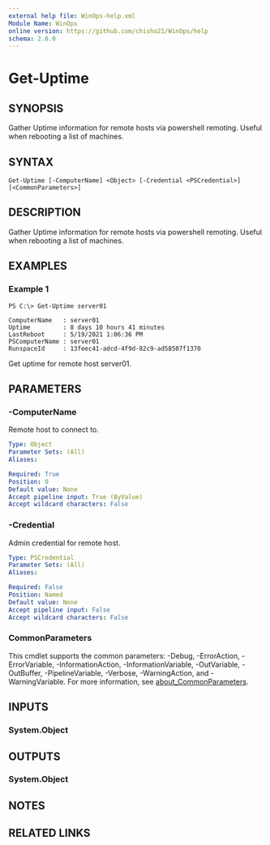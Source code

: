 ```yaml
---
external help file: WinOps-help.xml
Module Name: WinOps
online version: https://github.com/chisho21/WinOps/help
schema: 2.0.0
---
```


# Get-Uptime

## SYNOPSIS
Gather Uptime information for remote hosts via powershell remoting.
Useful when rebooting a list of machines.

## SYNTAX

```
Get-Uptime [-ComputerName] <Object> [-Credential <PSCredential>] [<CommonParameters>]
```

## DESCRIPTION
Gather Uptime information for remote hosts via powershell remoting.
Useful when rebooting a list of machines.

## EXAMPLES

### Example 1
```
PS C:\> Get-Uptime server01

ComputerName   : server01
Uptime         : 8 days 10 hours 41 minutes
LastReboot     : 5/19/2021 1:06:36 PM
PSComputerName : server01
RunspaceId     : 13feec41-adcd-4f9d-82c9-ad58507f1370
```

Get uptime for remote host server01.

## PARAMETERS

### -ComputerName
Remote host to connect to.

```yaml
Type: Object
Parameter Sets: (All)
Aliases:

Required: True
Position: 0
Default value: None
Accept pipeline input: True (ByValue)
Accept wildcard characters: False
```

### -Credential
Admin credential for remote host.

```yaml
Type: PSCredential
Parameter Sets: (All)
Aliases:

Required: False
Position: Named
Default value: None
Accept pipeline input: False
Accept wildcard characters: False
```

### CommonParameters
This cmdlet supports the common parameters: -Debug, -ErrorAction, -ErrorVariable, -InformationAction, -InformationVariable, -OutVariable, -OutBuffer, -PipelineVariable, -Verbose, -WarningAction, and -WarningVariable. For more information, see [about_CommonParameters](http://go.microsoft.com/fwlink/?LinkID=113216).

## INPUTS

### System.Object
## OUTPUTS

### System.Object
## NOTES

## RELATED LINKS

